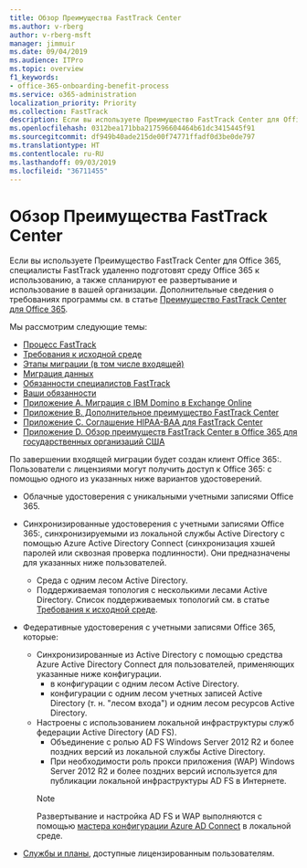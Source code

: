 ```yaml
---
title: Обзор Преимущества FastTrack Center
ms.author: v-rberg
author: v-rberg-msft
manager: jimmuir
ms.date: 09/04/2019
ms.audience: ITPro
ms.topic: overview
f1_keywords:
- office-365-onboarding-benefit-process
ms.service: o365-administration
localization_priority: Priority
ms.collection: FastTrack
description: Если вы используете Преимущество FastTrack Center для Office 365, специалисты FastTrack удаленно подготовят среду Office 365 к использованию, а также спланируют ее развертывание и использование в вашей организации. Дополнительные сведения о требованиях программы см. в статье "Преимущество FastTrack Center для Office 365".
ms.openlocfilehash: 0312bea171bba217596604464b61dc3415445f91
ms.sourcegitcommit: df949b40ade215de00f74771ffadf0d3be0de797
ms.translationtype: HT
ms.contentlocale: ru-RU
ms.lasthandoff: 09/03/2019
ms.locfileid: "36711455"
---
```

# <a name="fasttrack-center-benefit-overview"></a>Обзор Преимущества FastTrack Center

Если вы используете Преимущество FastTrack Center для Office 365, специалисты FastTrack удаленно подготовят среду Office 365 к использованию, а также спланируют ее развертывание и использование в вашей организации. Дополнительные сведения о требованиях программы см. в статье [Преимущество FastTrack Center для Office 365](O365-fasttrack-benefit-for-office-365.md).
  
Мы рассмотрим следующие темы:
- [Процесс FastTrack](O365-fasttrack-process.md) 
- [Требования к исходной среде](O365-source-environment-expectations.md)
- [Этапы миграции (в том числе входящей)](O365-onboarding-and-migration.md)
- [Миграция данных](O365-data-migration.md)
- [Обязанности специалистов FastTrack](O365-fasttrack-responsibilities.md)
- [Ваши обязанности](O365-your-responsibilities.md) 
- [Приложение А. Миграция с IBM Domino в Exchange Online](O365-from-ibm-domino-to-exchange-online.md)
- [Приложение B. Дополнительное преимущество FastTrack Center](O365-fasttrack-additional-benefits.md)
- [Приложение C. Соглашение HIPAA-BAA для FastTrack Center](O365-hipaa-business-associate-agreement.md)
- [Приложение D. Обзор преимуществ FastTrack Center в Office 365 для государственных организаций США](US-Gov-appendix-overview.md)
    
По завершении входящей миграции будет создан клиент Office 365:. Пользователи с лицензиями могут получить доступ к Office 365: с помощью одного из указанных ниже вариантов удостоверений.
- Облачные удостоверения с уникальными учетными записями Office 365.
- Синхронизированные удостоверения с учетными записями Office 365:, синхронизируемыми из локальной службы Active Directory с помощью Azure Active Directory Connect (синхронизация хэшей паролей или сквозная проверка подлинности). Они предназначены для указанных ниже пользователей.
  - Среда с одним лесом Active Directory.
  - Поддерживаемая топология с несколькими лесами Active Directory. Список поддерживаемых топологий см. в статье [Требования к исходной среде](O365-source-environment-expectations.md).
- Федеративные удостоверения с учетными записями Office 365, которые:
  - Синхронизированные из Active Directory с помощью средства Azure Active Directory Connect для пользователей, применяющих указанные ниже конфигурации.
      - в конфигурации с одним лесом Active Directory.
      - конфигурации с одним лесом учетных записей Active Directory (т. н. "лесом входа") и одним лесом ресурсов Active Directory.
  - Настроены с использованием локальной инфраструктуры служб федерации Active Directory (AD FS).
      - Объединение с ролью AD FS Windows Server 2012 R2 и более поздних версий из локальной службы Active Directory.
      - При необходимости роль прокси приложения (WAP) Windows Server 2012 R2 и более поздних версий используется для публикации локальной инфраструктуры AD FS в Интернете.
    > [!NOTE]
    > Развертывание и настройка AD FS и WAP выполняются с помощью [мастера конфигурации Azure AD Connect](https://go.microsoft.com/fwlink/?linkid=844794) в локальной среде. 
  
- [Службы и планы](M365-eligible-services-and-plans.md), доступные лицензированным пользователям.
    

 

